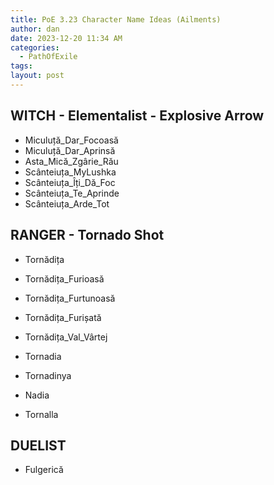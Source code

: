 ```yaml
---
title: PoE 3.23 Character Name Ideas (Ailments)
author: dan
date: 2023-12-20 11:34 AM
categories:
  - PathOfExile
tags: 
layout: post
---
```

## WITCH - Elementalist - Explosive Arrow
- Miculuță_Dar_Focoasă
- Miculuță_Dar_Aprinsă
- Asta_Mică_Zgârie_Rău
- Scânteiuța_MyLushka
- Scânteiuța_Îți_Dă_Foc
- Scânteiuța_Te_Aprinde
- Scânteiuța_Arde_Tot

## RANGER - Tornado Shot
- Tornădița
- Tornădița_Furioasă
- Tornădița_Furtunoasă
- Tornădița_Furișată
- Tornădița_Val_Vârtej

- Tornadia
- Tornadinya
- Nadia
- Tornalla 

## DUELIST
- Fulgerică

